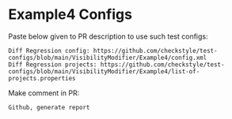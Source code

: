 # Example4 Configs
Paste below given to PR description to use such test configs:
```
Diff Regression config: https://github.com/checkstyle/test-configs/blob/main/VisibilityModifier/Example4/config.xml
Diff Regression projects: https://github.com/checkstyle/test-configs/blob/main/VisibilityModifier/Example4/list-of-projects.properties
```
Make comment in PR:
```
Github, generate report
```
